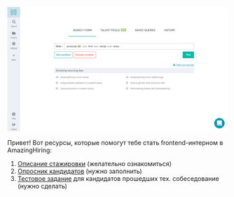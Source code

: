 ![](img01.png)

Привет! Вот ресурсы, которые помогут тебе стать frontend-интерном в AmazingHiring:	
1. [Описание стажировки](https://github.com/Bolmazov/ah-frontend-intern/blob/master/DESCRIPTION.md) (желательно ознакомиться)	
2. [Опросник кандидатов](https://goo.gl/forms/LWqSzpLkRc6Xvlru1) (нужно заполнить)	
3. [Тестовое задание](https://github.com/Bolmazov/ah-frontend-intern/blob/master/TEST.md) для кандидатов прошедших тех. собеседование (нужно сделать)
